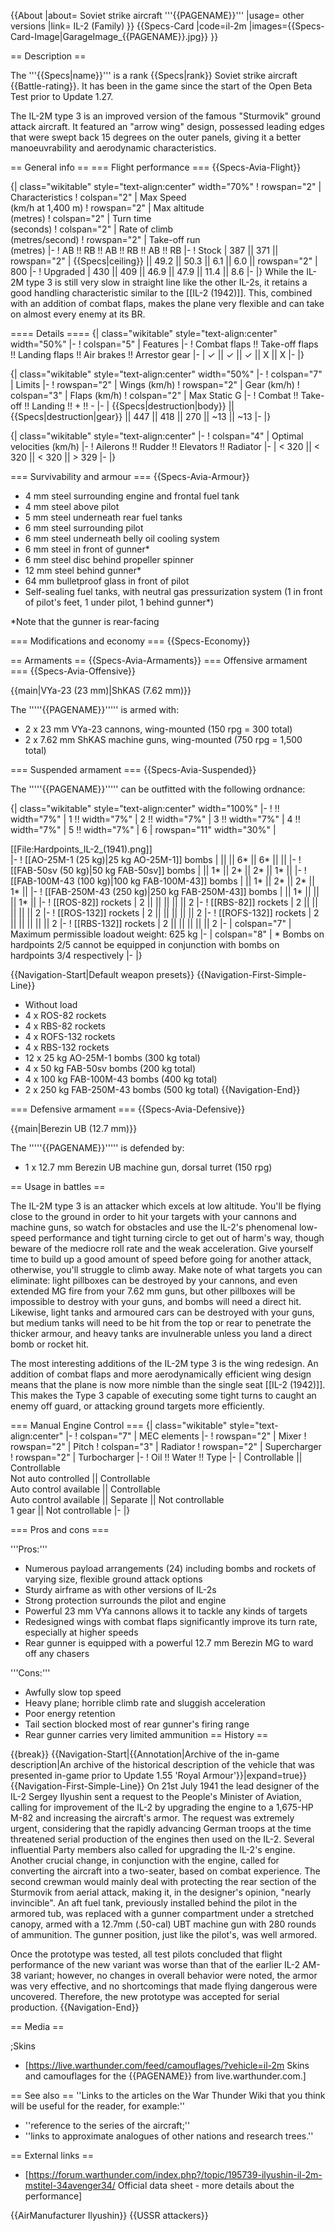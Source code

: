 {{About
|about= Soviet strike aircraft '''{{PAGENAME}}'''
|usage= other versions
|link= IL-2 (Family)
}}
{{Specs-Card
|code=il-2m
|images={{Specs-Card-Image|GarageImage_{{PAGENAME}}.jpg}}
}}

== Description ==
<!-- ''In the description, the first part should be about the history of and the creation and combat usage of the aircraft, as well as its key features. In the second part, tell the reader about the aircraft in the game. Insert a screenshot of the vehicle, so that if the novice player does not remember the vehicle by name, he will immediately understand what kind of vehicle the article is talking about.'' -->
The '''{{Specs|name}}''' is a rank {{Specs|rank}} Soviet strike aircraft {{Battle-rating}}. It has been in the game since the start of the Open Beta Test prior to Update 1.27.

The IL-2M type 3 is an improved version of the famous "Sturmovik" ground attack aircraft. It featured an "arrow wing" design, possessed leading edges that were swept back 15 degrees on the outer panels, giving it a better manoeuvrability and aerodynamic characteristics.

== General info ==
=== Flight performance ===
{{Specs-Avia-Flight}}
<!-- ''Describe how the aircraft behaves in the air. Speed, manoeuvrability, acceleration and allowable loads - these are the most important characteristics of the vehicle.'' -->

{| class="wikitable" style="text-align:center" width="70%"
! rowspan="2" | Characteristics
! colspan="2" | Max Speed<br>(km/h at 1,400 m)
! rowspan="2" | Max altitude<br>(metres)
! colspan="2" | Turn time<br>(seconds)
! colspan="2" | Rate of climb<br>(metres/second)
! rowspan="2" | Take-off run<br>(metres)
|-
! AB !! RB !! AB !! RB !! AB !! RB
|-
! Stock
| 387 || 371 || rowspan="2" | {{Specs|ceiling}} || 49.2 || 50.3 || 6.1 || 6.0 || rowspan="2" | 800
|-
! Upgraded
| 430 || 409 || 46.9 || 47.9 || 11.4 || 8.6
|-
|}
While the IL-2M type 3 is still very slow in straight line like the other IL-2s, it retains a good handling characteristic similar to the [[IL-2 (1942)]]. This, combined with an addition of combat flaps, makes the plane very flexible and can take on almost every enemy at its BR.

==== Details ====
{| class="wikitable" style="text-align:center" width="50%"
|-
! colspan="5" | Features
|-
! Combat flaps !! Take-off flaps !! Landing flaps !! Air brakes !! Arrestor gear
|-
| ✓ || ✓ || ✓ || X || X     <!-- ✓ -->
|-
|}

{| class="wikitable" style="text-align:center" width="50%"
|-
! colspan="7" | Limits
|-
! rowspan="2" | Wings (km/h)
! rowspan="2" | Gear (km/h)
! colspan="3" | Flaps (km/h)
! colspan="2" | Max Static G
|-
! Combat !! Take-off !! Landing !! + !! -
|-
| {{Specs|destruction|body}} || {{Specs|destruction|gear}} || 447 || 418 || 270 || ~13 || ~13
|-
|}

{| class="wikitable" style="text-align:center"
|-
! colspan="4" | Optimal velocities (km/h)
|-
! Ailerons !! Rudder !! Elevators !! Radiator
|-
| < 320 || < 320 || < 320 || > 329
|-
|}

=== Survivability and armour ===
{{Specs-Avia-Armour}}

* 4 mm steel surrounding engine and frontal fuel tank
* 4 mm steel above pilot
* 5 mm steel underneath rear fuel tanks
* 6 mm steel surrounding pilot
* 6 mm steel underneath belly oil cooling system
* 6 mm steel in front of gunner*
* 6 mm steel disc behind propeller spinner
* 12 mm steel behind gunner*
* 64 mm bulletproof glass in front of pilot
* Self-sealing fuel tanks, with neutral gas pressurization system (1 in front of pilot's feet, 1 under pilot, 1 behind gunner*)

<nowiki>*</nowiki>Note that the gunner is rear-facing

=== Modifications and economy ===
{{Specs-Economy}}

== Armaments ==
{{Specs-Avia-Armaments}}
=== Offensive armament ===
{{Specs-Avia-Offensive}}
<!-- ''Describe the offensive armament of the aircraft, if any. Describe how effective the cannons and machine guns are in a battle, and also what belts or drums are better to use. If there is no offensive weaponry, delete this subsection.'' -->
{{main|VYa-23 (23 mm)|ShKAS (7.62 mm)}}

The '''''{{PAGENAME}}''''' is armed with:

* 2 x 23 mm VYa-23 cannons, wing-mounted (150 rpg = 300 total)
* 2 x 7.62 mm ShKAS machine guns, wing-mounted (750 rpg = 1,500 total)

=== Suspended armament ===
{{Specs-Avia-Suspended}}
<!-- ''Describe the aircraft's suspended armament: additional cannons under the wings, bombs, rockets and torpedoes. This section is especially important for bombers and attackers. If there is no suspended weaponry remove this subsection.'' -->

The '''''{{PAGENAME}}''''' can be outfitted with the following ordnance:

{| class="wikitable" style="text-align:center" width="100%"
|-
! !! width="7%" | 1 !! width="7%" | 2 !! width="7%" | 3 !! width="7%" | 4 !! width="7%" | 5 !! width="7%" | 6
| rowspan="11" width="30%" | <div class="ttx-image">[[File:Hardpoints_IL-2_(1941).png]]</div>
|-
! [[AO-25M-1 (25 kg)|25 kg AO-25M-1]] bombs
| || || 6* || 6* || ||
|-
! [[FAB-50sv (50 kg)|50 kg FAB-50sv]] bombs
| || 1* || 2* || 2* || 1* ||
|-
! [[FAB-100M-43 (100 kg)|100 kg FAB-100M-43]] bombs
| || 1* || 2* || 2* || 1* ||
|-
! [[FAB-250M-43 (250 kg)|250 kg FAB-250M-43]] bombs
| || 1* || || || 1* ||
|-
! [[ROS-82]] rockets
| 2 || || || || || 2
|-
! [[RBS-82]] rockets
| 2 || || || || || 2
|-
! [[ROS-132]] rockets
| 2 || || || || || 2
|-
! [[ROFS-132]] rockets
| 2 || || || || || 2
|-
! [[RBS-132]] rockets
| 2 || || || || || 2
|-
| colspan="7" | Maximum permissible loadout weight: 625 kg
|-
| colspan="8" | * Bombs on hardpoints 2/5 cannot be equipped in conjunction with bombs on hardpoints 3/4 respectively
|-
|}

{{Navigation-Start|Default weapon presets}}
{{Navigation-First-Simple-Line}}
* Without load
* 4 x ROS-82 rockets
* 4 x RBS-82 rockets
* 4 x ROFS-132 rockets
* 4 x RBS-132 rockets
* 12 x 25 kg AO-25M-1 bombs (300 kg total)
* 4 x 50 kg FAB-50sv bombs (200 kg total)
* 4 x 100 kg FAB-100M-43 bombs (400 kg total)
* 2 x 250 kg FAB-250M-43 bombs (500 kg total)
{{Navigation-End}}

=== Defensive armament ===
{{Specs-Avia-Defensive}}
<!-- ''Defensive armament with turret machine guns or cannons, crewed by gunners. Examine the number of gunners and what belts or drums are better to use. If defensive weaponry is not available, remove this subsection.'' -->
{{main|Berezin UB (12.7 mm)}}

The '''''{{PAGENAME}}''''' is defended by:

* 1 x 12.7 mm Berezin UB machine gun, dorsal turret (150 rpg)

== Usage in battles ==
<!-- ''Describe the tactics of playing in the aircraft, the features of using aircraft in a team and advice on tactics. Refrain from creating a "guide" - do not impose a single point of view, but instead, give the reader food for thought. Examine the most dangerous enemies and give recommendations on fighting them. If necessary, note the specifics of the game in different modes (AB, RB, SB).'' -->

The IL-2M type 3 is an attacker which excels at low altitude. You'll be flying close to the ground in order to hit your targets with your cannons and machine guns, so watch for obstacles and use the IL-2's phenomenal low-speed performance and tight turning circle to get out of harm's way, though beware of the mediocre roll rate and the weak acceleration. Give yourself time to build up a good amount of speed before going for another attack, otherwise, you'll struggle to climb away. Make note of what targets you can eliminate: light pillboxes can be destroyed by your cannons, and even extended MG fire from your 7.62 mm guns, but other pillboxes will be impossible to destroy with your guns, and bombs will need a direct hit. Likewise, light tanks and armoured cars can be destroyed with your guns, but medium tanks will need to be hit from the top or rear to penetrate the thicker armour, and heavy tanks are invulnerable unless you land a direct bomb or rocket hit.

The most interesting additions of the IL-2M type 3 is the wing redesign. An addition of combat flaps and more aerodynamically efficient wing design means that the plane is now more nimble than the single seat [[IL-2 (1942)]]. This makes the Type 3 capable of executing some tight turns to caught an enemy off guard, or attacking ground targets more efficiently.

=== Manual Engine Control ===
{| class="wikitable" style="text-align:center"
|-
! colspan="7" | MEC elements
|-
! rowspan="2" | Mixer
! rowspan="2" | Pitch
! colspan="3" | Radiator
! rowspan="2" | Supercharger
! rowspan="2" | Turbocharger
|-
! Oil !! Water !! Type
|-
| Controllable || Controllable<br>Not auto controlled || Controllable<br>Auto control available || Controllable<br>Auto control available || Separate || Not controllable<br>1 gear || Not controllable
|-
|}

=== Pros and cons ===
<!-- ''Summarise and briefly evaluate the vehicle in terms of its characteristics and combat effectiveness. Mark its pros and cons in the bulleted list. Try not to use more than 6 points for each of the characteristics. Avoid using categorical definitions such as "bad", "good" and the like - use substitutions with softer forms such as "inadequate" and "effective".'' -->

'''Pros:'''
* Numerous payload arrangements (24) including bombs and rockets of varying size, flexible ground attack options
* Sturdy airframe as with other versions of IL-2s
* Strong protection surrounds the pilot and engine
* Powerful 23 mm VYa cannons allows it to tackle any kinds of targets
* Redesigned wings with combat flaps significantly improve its turn rate, especially at higher speeds
* Rear gunner is equipped with a powerful 12.7 mm Berezin MG to ward off any chasers

'''Cons:'''
* Awfully slow top speed
* Heavy plane; horrible climb rate and sluggish acceleration
* Poor energy retention
* Tail section blocked most of rear gunner's firing range
* Rear gunner carries very limited ammunition
== History ==
<!-- ''Describe the history of the creation and combat usage of the aircraft in more detail than in the introduction. If the historical reference turns out to be too long, take it to a separate article, taking a link to the article about the vehicle and adding a block "/History" (example: <nowiki>https://wiki.warthunder.com/(Vehicle-name)/History</nowiki>) and add a link to it here using the <code>main</code> template. Be sure to reference text and sources by using <code><nowiki><ref></ref></nowiki></code>, as well as adding them at the end of the article with <code><nowiki><references /></nowiki></code>. This section may also include the vehicle's dev blog entry (if applicable) and the in-game encyclopedia description (under <code><nowiki>=== In-game description ===</nowiki></code>, also if applicable).'' -->

{{break}}
{{Navigation-Start|{{Annotation|Archive of the in-game description|An archive of the historical description of the vehicle that was presented in-game prior to Update 1.55 'Royal Armour'}}|expand=true}}
{{Navigation-First-Simple-Line}}
On 21st July 1941 the lead designer of the IL-2 Sergey Ilyushin sent a request to the People's Minister of Aviation, calling for improvement of the IL-2 by upgrading the engine to a 1,675-HP M-82 and increasing the aircraft's armor. The request was extremely urgent, considering that the rapidly advancing German troops at the time threatened serial production of the engines then used on the IL-2. Several influential Party members also called for upgrading the IL-2's engine. Another crucial change, in conjunction with the engine, called for converting the aircraft into a two-seater, based on combat experience. The second crewman would mainly deal with protecting the rear section of the Sturmovik from aerial attack, making it, in the designer's opinion, "nearly invincible". An aft fuel tank, previously installed behind the pilot in the armored tub, was replaced with a gunner compartment under a stretched canopy, armed with a 12.7mm (.50-cal) UBT machine gun with 280 rounds of ammunition. The gunner position, just like the pilot's, was well armored.

Once the prototype was tested, all test pilots concluded that flight performance of the new variant was worse than that of the earlier IL-2 AM-38 variant; however, no changes in overall behavior were noted, the armor was very effective, and no shortcomings that made flying dangerous were uncovered. Therefore, the new prototype was accepted for serial production.
{{Navigation-End}}

== Media ==
<!-- ''Excellent additions to the article would be video guides, screenshots from the game, and photos.'' -->

;Skins
* [https://live.warthunder.com/feed/camouflages/?vehicle=il-2m Skins and camouflages for the {{PAGENAME}} from live.warthunder.com.]

== See also ==
''Links to the articles on the War Thunder Wiki that you think will be useful for the reader, for example:''
* ''reference to the series of the aircraft;''
* ''links to approximate analogues of other nations and research trees.''

== External links ==
<!--''Paste links to sources and external resources, such as:''
* ''topic on the official game forum;''
* ''other literature.''-->

* [https://forum.warthunder.com/index.php?/topic/195739-ilyushin-il-2m-mstitel-34avenger34/ Official data sheet - more details about the performance]

{{AirManufacturer Ilyushin}}
{{USSR attackers}}